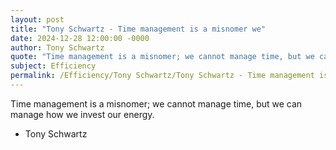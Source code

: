 ```yaml
---
layout: post
title: "Tony Schwartz - Time management is a misnomer we"
date: 2024-12-28 12:00:00 -0000
author: Tony Schwartz
quote: "Time management is a misnomer; we cannot manage time, but we can manage how we invest our energy."
subject: Efficiency
permalink: /Efficiency/Tony Schwartz/Tony Schwartz - Time management is a misnomer we
---
```


Time management is a misnomer; we cannot manage time, but we can manage how we invest our energy.

- Tony Schwartz

